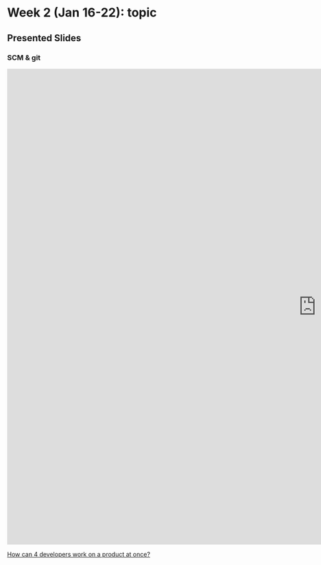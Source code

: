 # Week 2 (Jan 16-22): topic

## Presented Slides  

### SCM & git

<div class="video-container-16by9"><iframe src="https://docs.google.com/presentation/d/e/2PACX-1vQax324ilKJ6mxUbDo0Nwqn3o9BucbZ8q5O7gKa1x98IqxH9C5UFpxxso11TZSXfAqgHrI0zHSbjts5/embed?start=false&loop=false&delayms=3000" frameborder="0" width="1440" height="1109" allowfullscreen="true" mozallowfullscreen="true" webkitallowfullscreen="true"></iframe></iframe></div>

<a class="embedly-card" data-card-controls="0" data-card-align="left" href="https://coursys.sfu.ca/2022sp-cmpt-756-g1/pages/brian-cmpt276-2-RevisionContro/download">How can 4 developers work on a product at once?</a>


